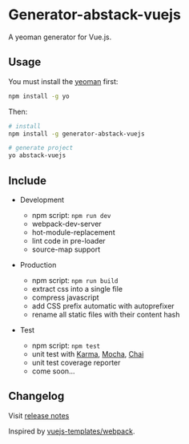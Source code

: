 # Generator-abstack-vuejs
A yeoman generator for Vue.js.

## Usage
You must install the [yeoman](https://github.com/yeoman/yeoman) first:

```bash
npm install -g yo
```

Then:

```bash
# install
npm install -g generator-abstack-vuejs

# generate project
yo abstack-vuejs
```

## Include
- Development
  - npm script: `npm run dev`
  - webpack-dev-server
  - hot-module-replacement
  - lint code in pre-loader
  - source-map support

- Production
  - npm script: `npm run build`
  - extract css into a single file
  - compress javascript
  - add CSS prefix automatic with autoprefixer
  - rename all static files with their content hash

- Test
  - npm script: `npm test`
  - unit test with [Karma](https://karma-runner.github.io), [Mocha](https://mochajs.org/), [Chai](http://chaijs.com/)
  - unit test coverage reporter
  - come soon...

## Changelog
Visit [release notes](https://github.com/PeachScript/generator-abstack-vuejs/releases)

Inspired by [vuejs-templates/webpack](https://github.com/vuejs-templates/webpack).
